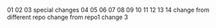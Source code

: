 01
02
03
special changes
04
05
06
07
08
09
10
11
12
13
14
change from different repo
change from repo1
change 3

